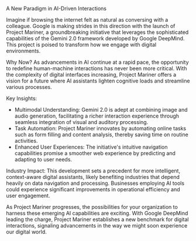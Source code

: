 A New Paradigm in AI-Driven Interactions

Imagine if browsing the internet felt as natural as conversing with a colleague. Google is making strides in this direction with the launch of Project Mariner, a groundbreaking initiative that leverages the sophisticated capabilities of the Gemini 2.0 framework developed by Google DeepMind. This project is poised to transform how we engage with digital environments.

Why Now?
As advancements in AI continue at a rapid pace, the opportunity to redefine human-machine interactions has never been more critical. With the complexity of digital interfaces increasing, Project Mariner offers a vision for a future where AI assistants lighten cognitive loads and streamline various processes.

Key Insights:
- Multimodal Understanding: Gemini 2.0 is adept at combining image and audio generation, facilitating a richer interaction experience through seamless integration of visual and auditory processing.
- Task Automation: Project Mariner innovates by automating online tasks such as form filling and content analysis, thereby saving time on routine activities.
- Enhanced User Experiences: The initiative's intuitive navigation capabilities promise a smoother web experience by predicting and adapting to user needs.

Industry Impact:
This development sets a precedent for more intelligent, context-aware digital assistants, likely benefiting industries that depend heavily on data navigation and processing. Businesses employing AI tools could experience significant improvements in operational efficiency and user engagement.

As Project Mariner progresses, the possibilities for your organization to harness these emerging AI capabilities are exciting. With Google DeepMind leading the charge, Project Mariner establishes a new benchmark for digital interactions, signaling advancements in the way we might soon experience our digital world.